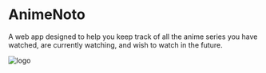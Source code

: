 # AnimeNoto
A web app designed to help you keep track of all the anime series you have watched, are currently watching, and wish to watch in the future.


![logo](C:\Users\Mordecai\Pictures\animenoto_logo.png)

